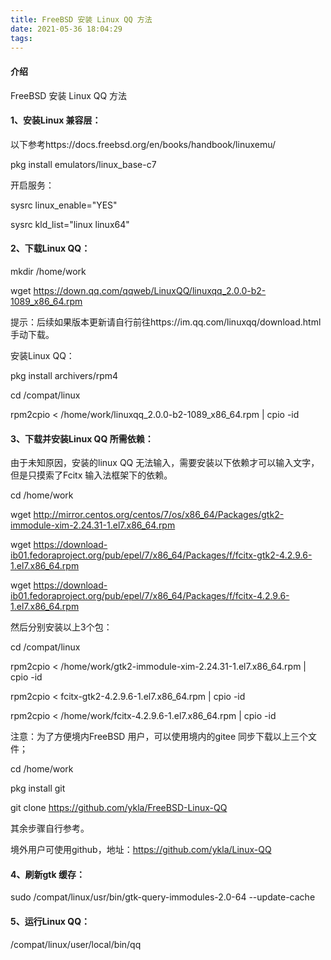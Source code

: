 ```yaml
---
title: FreeBSD 安装 Linux QQ 方法
date: 2021-05-36 18:04:29
tags:
---
```


#### 介绍

FreeBSD 安装 Linux QQ 方法


#### 1、安装Linux 兼容层：

以下参考https://docs.freebsd.org/en/books/handbook/linuxemu/

pkg install emulators/linux_base-c7

开启服务：

sysrc linux_enable="YES" 

sysrc kld_list="linux linux64"

#### 2、下载Linux QQ：

mkdir /home/work

wget https://down.qq.com/qqweb/LinuxQQ/linuxqq_2.0.0-b2-1089_x86_64.rpm

提示：后续如果版本更新请自行前往https://im.qq.com/linuxqq/download.html 手动下载。

安装Linux QQ：

pkg install archivers/rpm4

cd /compat/linux

rpm2cpio < /home/work/linuxqq_2.0.0-b2-1089_x86_64.rpm | cpio -id

#### 3、下载并安装Linux QQ 所需依赖：

由于未知原因，安装的linux QQ 无法输入，需要安装以下依赖才可以输入文字，但是只摸索了Fcitx 输入法框架下的依赖。

cd /home/work

wget http://mirror.centos.org/centos/7/os/x86_64/Packages/gtk2-immodule-xim-2.24.31-1.el7.x86_64.rpm

wget https://download-ib01.fedoraproject.org/pub/epel/7/x86_64/Packages/f/fcitx-gtk2-4.2.9.6-1.el7.x86_64.rpm

wget https://download-ib01.fedoraproject.org/pub/epel/7/x86_64/Packages/f/fcitx-4.2.9.6-1.el7.x86_64.rpm

然后分别安装以上3个包：

cd /compat/linux

rpm2cpio < /home/work/gtk2-immodule-xim-2.24.31-1.el7.x86_64.rpm | cpio -id

rpm2cpio < fcitx-gtk2-4.2.9.6-1.el7.x86_64.rpm | cpio -id

rpm2cpio < /home/work/fcitx-4.2.9.6-1.el7.x86_64.rpm | cpio -id

注意：为了方便境内FreeBSD 用户，可以使用境内的gitee 同步下载以上三个文件；

cd /home/work

pkg install git

git clone https://github.com/ykla/FreeBSD-Linux-QQ

其余步骤自行参考。

境外用户可使用github，地址：https://github.com/ykla/Linux-QQ

#### 4、刷新gtk 缓存：

sudo  /compat/linux/usr/bin/gtk-query-immodules-2.0-64 --update-cache

#### 5、运行Linux QQ：

/compat/linux/user/local/bin/qq
